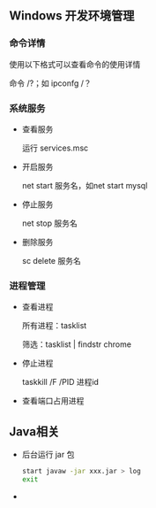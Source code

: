 ## Windows 开发环境管理

### 命令详情

使用以下格式可以查看命令的使用详情

命令 /?；如 ipconfg /？

###  系统服务

- 查看服务

  运行 services.msc

- 开启服务

  net start 服务名，如net start mysql

- 停止服务

  net stop 服务名

- 删除服务

  sc delete 服务名

### 进程管理

- 查看进程

  所有进程：tasklist

  筛选：tasklist | findstr chrome

- 停止进程

  taskkill /F /PID 进程id

- 查看端口占用进程

## Java相关

- 后台运行 jar 包

  ```bash
  start javaw -jar xxx.jar > log
  exit
  ```

  

- 

